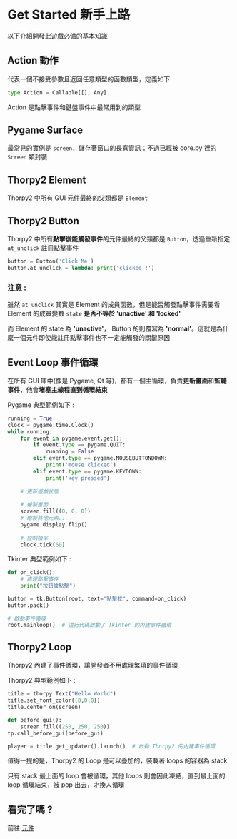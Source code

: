 # Get Started 新手上路

以下介紹開發此遊戲必備的基本知識

## Action 動作

代表一個不接受參數且返回任意類型的函數類型，定義如下

```py
type Action = Callable[[], Any]
```

Action 是點擊事件和鍵盤事件中最常用到的類型 


## Pygame Surface

最常見的實例是 `screen`，儲存著窗口的長寬資訊；不過已經被 core.py 裡的 `Screen` 類封裝


## Thorpy2 Element

Thorpy2 中所有 GUI 元件最終的父類都是 `Element`

## Thorpy2 Button

Thorpy2 中所有**點擊後能觸發事件**的元件最終的父類都是 `Button`，透過重新指定 `at_unclick` 註冊點擊事件

```py
button = Button('Click Me')
button.at_unclick = lambda: print('clicked !')
```

### 注意 :

雖然 `at_unclick` 其實是 Element 的成員函數，但是能否觸發點擊事件需要看 Element 的成員變數 `state` **是否不等於 'unactive' 和 'locked'**

而 Element 的 state 為 **'unactive'**， Button 的則覆寫為 **'normal'**。這就是為什麼一個元件即使能註冊點擊事件也不一定能觸發的關鍵原因


## Event Loop 事件循環

在所有 GUI 庫中(像是 Pygame, Qt 等)，都有一個主循環，負責**更新畫面**和**監聽事件**，他會**堵塞主線程直到循環結束**

Pygame 典型範例如下 :

```py
running = True
clock = pygame.time.Clock()
while running:
    for event in pygame.event.get():
        if event.type == pygame.QUIT:
            running = False
        elif event.type == pygame.MOUSEBUTTONDOWN:
            print('mouse clicked')
        elif event.type == pygame.KEYDOWN:
            print('key pressed')
    
    # 更新遊戲狀態
    
    # 繪製畫面
    screen.fill((0, 0, 0))
    # 繪製其他元素...
    pygame.display.flip()
    
    # 控制幀率
    clock.tick(60)
```

Tkinter 典型範例如下 :

```py
def on_click():
    # 處理點擊事件
    print("按鈕被點擊")

button = tk.Button(root, text="點擊我", command=on_click)
button.pack()

# 啟動事件循環
root.mainloop()  # 這行代碼啟動了 Tkinter 的內建事件循環
```

## Thorpy2 Loop

Thorpy2 內建了事件循環，讓開發者不用處理繁瑣的事件循環

Thorpy2 典型範例如下 :

```py
title = thorpy.Text("Hello World")
title.set_font_color((0,0,0))
title.center_on(screen)

def before_gui():
    screen.fill((250, 250, 250))
tp.call_before_gui(before_gui)

player = title.get_updater().launch()  # 啟動 Thorpy2 的內建事件循環
```

值得一提的是，Thorpy2 的 Loop 是可以疊加的，裝載著 loops 的容器為 stack

只有 stack 最上面的 loop 會被循環，其他 loops 則會因此凍結，直到最上面的 loop 循環結束，被 pop 出去，才換人循環


## 看完了嗎 ?

前往 [元件](element.md)